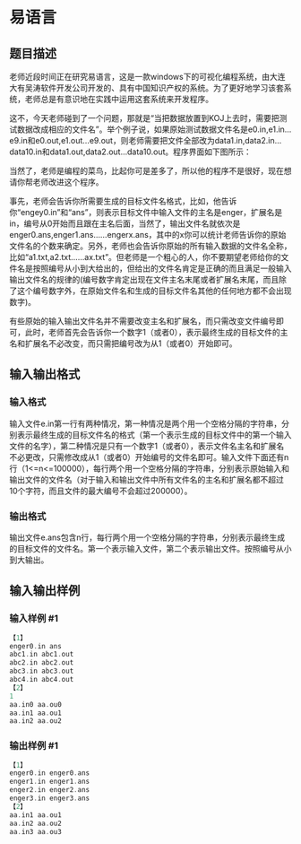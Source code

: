 # 易语言

## 题目描述

老师近段时间正在研究易语言，这是一款windows下的可视化编程系统，由大连大有吴涛软件开发公司开发的、具有中国知识产权的系统。为了更好地学习该套系统，老师总是有意识地在实践中运用这套系统来开发程序。

这不，今天老师碰到了一个问题，那就是“当把数据放置到KOJ上去时，需要把测试数据改成相应的文件名”。举个例子说，如果原始测试数据文件名是e0.in,e1.in…e9.in和e0.out,e1.out…e9.out，则老师需要把文件全部改为data1.in,data2.in…data10.in和data1.out,data2.out…data10.out。程序界面如下图所示：

当然了，老师是编程的菜鸟，比起你可是差多了，所以他的程序不是很好，现在想请你帮老师改进这个程序。

事先，老师会告诉你所需要生成的目标文件名格式，比如，他告诉你“engey0.in”和“ans”，则表示目标文件中输入文件的主名是enger，扩展名是in，编号从0开始而且跟在主名后面，当然了，输出文件名就依次是enger0.ans,enger1.ans……engerx.ans，其中的x你可以统计老师告诉你的原始文件名的个数来确定。另外，老师也会告诉你原始的所有输入数据的文件名全称，比如“a1.txt,a2.txt……ax.txt”。但老师是一个粗心的人，你不要期望老师给你的文件名是按照编号从小到大给出的，但给出的文件名肯定是正确的而且满足一般输入输出文件名的规律的(编号数字肯定出现在文件主名末尾或者扩展名末尾，而且除了这个编号数字外，在原始文件名和生成的目标文件名其他的任何地方都不会出现数字)。

有些原始的输入输出文件名并不需要改变主名和扩展名，而只需改变文件编号即可，此时，老师首先会告诉你一个数字1（或者0），表示最终生成的目标文件的主名和扩展名不必改变，而只需把编号改为从1（或者0）开始即可。

## 输入输出格式

### 输入格式

输入文件e.in第一行有两种情况，第一种情况是两个用一个空格分隔的字符串，分别表示最终生成的目标文件名的格式（第一个表示生成的目标文件中的第一个输入文件的名字），第二种情况是只有一个数字1（或者0），表示文件名主名和扩展名不必更改，只需修改成从1（或者0）开始编号的文件名即可。输入文件下面还有n行（1<=n<=100000），每行两个用一个空格分隔的字符串，分别表示原始输入和输出文件的文件名（对于输入和输出文件中所有文件名的主名和扩展名都不超过10个字符，而且文件的最大编号不会超过200000）。

### 输出格式

输出文件e.ans包含n行，每行两个用一个空格分隔的字符串，分别表示最终生成的目标文件的文件名。第一个表示输入文件，第二个表示输出文件。按照编号从小到大输出。

## 输入输出样例

### 输入样例 #1

```cpp
【1】
enger0.in ans
abc1.in abc1.out
abc2.in abc2.out
abc3.in abc3.out
abc4.in abc4.out
【2】
1
aa.in0 aa.ou0
aa.in1 aa.ou1
aa.in2 aa.ou2
```


### 输出样例 #1

```cpp
【1】
enger0.in enger0.ans
enger1.in enger1.ans
enger2.in enger2.ans
enger3.in enger3.ans
【2】
aa.in1 aa.ou1
aa.in2 aa.ou2
aa.in3 aa.ou3
```


